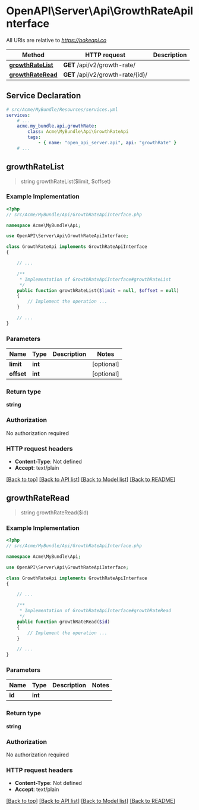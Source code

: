 # OpenAPI\Server\Api\GrowthRateApiInterface

All URIs are relative to *https://pokeapi.co*

Method | HTTP request | Description
------------- | ------------- | -------------
[**growthRateList**](GrowthRateApiInterface.md#growthRateList) | **GET** /api/v2/growth-rate/ | 
[**growthRateRead**](GrowthRateApiInterface.md#growthRateRead) | **GET** /api/v2/growth-rate/{id}/ | 


## Service Declaration
```yaml
# src/Acme/MyBundle/Resources/services.yml
services:
    # ...
    acme.my_bundle.api.growthRate:
        class: Acme\MyBundle\Api\GrowthRateApi
        tags:
            - { name: "open_api_server.api", api: "growthRate" }
    # ...
```

## **growthRateList**
> string growthRateList($limit, $offset)



### Example Implementation
```php
<?php
// src/Acme/MyBundle/Api/GrowthRateApiInterface.php

namespace Acme\MyBundle\Api;

use OpenAPI\Server\Api\GrowthRateApiInterface;

class GrowthRateApi implements GrowthRateApiInterface
{

    // ...

    /**
     * Implementation of GrowthRateApiInterface#growthRateList
     */
    public function growthRateList($limit = null, $offset = null)
    {
        // Implement the operation ...
    }

    // ...
}
```

### Parameters

Name | Type | Description  | Notes
------------- | ------------- | ------------- | -------------
 **limit** | **int**|  | [optional]
 **offset** | **int**|  | [optional]

### Return type

**string**

### Authorization

No authorization required

### HTTP request headers

 - **Content-Type**: Not defined
 - **Accept**: text/plain

[[Back to top]](#) [[Back to API list]](../../README.md#documentation-for-api-endpoints) [[Back to Model list]](../../README.md#documentation-for-models) [[Back to README]](../../README.md)

## **growthRateRead**
> string growthRateRead($id)



### Example Implementation
```php
<?php
// src/Acme/MyBundle/Api/GrowthRateApiInterface.php

namespace Acme\MyBundle\Api;

use OpenAPI\Server\Api\GrowthRateApiInterface;

class GrowthRateApi implements GrowthRateApiInterface
{

    // ...

    /**
     * Implementation of GrowthRateApiInterface#growthRateRead
     */
    public function growthRateRead($id)
    {
        // Implement the operation ...
    }

    // ...
}
```

### Parameters

Name | Type | Description  | Notes
------------- | ------------- | ------------- | -------------
 **id** | **int**|  |

### Return type

**string**

### Authorization

No authorization required

### HTTP request headers

 - **Content-Type**: Not defined
 - **Accept**: text/plain

[[Back to top]](#) [[Back to API list]](../../README.md#documentation-for-api-endpoints) [[Back to Model list]](../../README.md#documentation-for-models) [[Back to README]](../../README.md)

